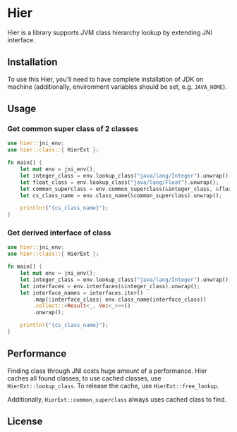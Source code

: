 # Hier

Hier is a library supports JVM class hierarchy lookup by extending
JNI interface.

## Installation

To use this Hier, you'll need to have complete installation of JDK 
on machine (additionally, environment variables should be set, 
e.g. `JAVA_HOME`).

## Usage

### Get common super class of 2 classes

```rs
use hier::jni_env;
use hier::class::{ HierExt };

fn main() {
    let mut env = jni_env();
    let integer_class = env.lookup_class("java/lang/Integer").unwrap();
    let float_class = env.lookup_class("java/lang/Float").unwrap();
    let common_superclass = env.common_superclass(&integer_class, &float_class).unwrap();
    let cs_class_name = env.class_name(&common_superclass).unwrap();

    println!("{cs_class_name}");
}
```

### Get derived interface of class

```rs
use hier::jni_env;
use hier::class::{ HierExt };

fn main() {
    let mut env = jni_env();
    let integer_class = env.lookup_class("java/lang/Integer").unwrap();
    let interfaces = env.interfaces(&integer_class).unwrap();
    let interface_names = interfaces.iter()
        .map(|interface_class| env.class_name(interface_class))
        .collect::<Result<_, Vec<_>>>()
        .unwrap();

    println!("{cs_class_name}");
}
```

## Performance

Finding class through JNI costs huge amount of a performance. Hier caches all found classes, 
to use cached classes, use `HierExt::lookup_class`. To release the cache, use `HierExt::free_lookup`.

Additionally, `HierExt::common_superclass` always uses cached class to find.

## License

